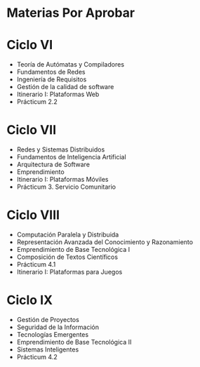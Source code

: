 # Materias Por Aprobar

# Ciclo  VI
- Teoría de Autómatas y  Compiladores
- Fundamentos de Redes
- Ingeniería de Requisitos
- Gestión de la calidad de software
- Itinerario I: Plataformas Web
- Prácticum 2.2
# Ciclo  VII
- Redes y Sistemas Distribuidos
- Fundamentos de Inteligencia Artificial
- Arquitectura de Software
- Emprendimiento
- Itinerario I: Plataformas Móviles
- Prácticum 3. Servicio Comunitario
# Ciclo  VIII
- Computación Paralela y Distribuida
- Representación Avanzada del Conocimiento y Razonamiento
- Emprendimiento de Base Tecnológica I
- Composición de Textos Científicos
- Prácticum 4.1
- Itinerario I: Plataformas para Juegos
# Ciclo  IX
- Gestión de Proyectos
- Seguridad de la Información
- Tecnologías Emergentes
- Emprendimiento de Base Tecnológica II
- Sistemas Inteligentes
- Prácticum 4.2